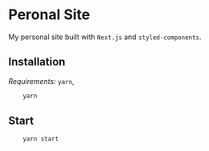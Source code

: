 # Peronal Site

My personal site built with `Next.js` and `styled-components`. 

## Installation
*Requirements:* `yarn`, 

```bash
    yarn
```

## Start
```bash
    yarn start
```
